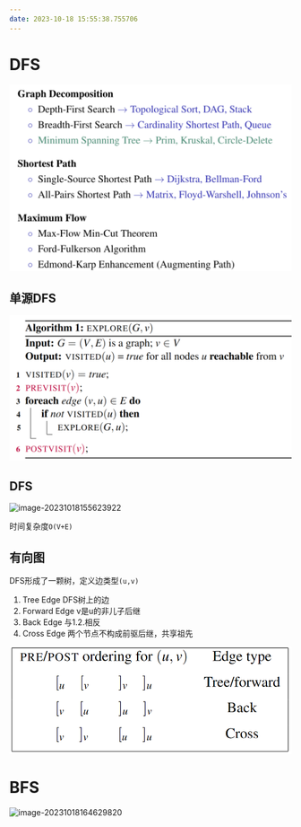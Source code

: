 ```yaml
---
date: 2023-10-18 15:55:38.755706
---
```

# DFS

![image-20231018163309627](https://raw.githubusercontent.com/DingSJ101/picgo_hub/main/img/20231018163311.png)

## 单源DFS

![image-20231018155554132](https://raw.githubusercontent.com/DingSJ101/picgo_hub/main/img/20231018155556.png)

## DFS

![image-20231018155623922]()

时间复杂度`O(V+E)`

## 有向图

DFS形成了一颗树，定义边类型`(u,v)`

1. Tree Edge DFS树上的边
2. Forward Edge v是u的非儿子后继
3. Back Edge  与1.2.相反
4. Cross Edge 两个节点不构成前驱后继，共享祖先

![image-20231018162444955](https://raw.githubusercontent.com/DingSJ101/picgo_hub/main/img/20231018162446.png)

# BFS 

![image-20231018164629820](../../../../../WorkSpace/markdown/picture/image-20231018164629820.png)